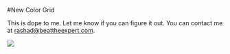 #New Color Grid 

This is dope to me. Let me know if you can figure it out. You can contact me at rashad@beattheexpert.com. 

![](https://github.com/rashadwest/rashadwest.github.io/commit/11d074b1496936fe2de862faae5eef8f6cb8f945?raw=true)
